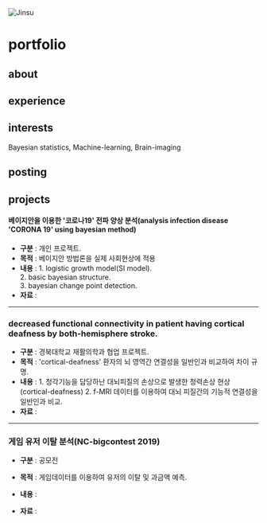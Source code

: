 <img alt="Jinsu" src="https://img.shields.io/badge/Created%20by-Jinsu-gray.svg?style=flat&colorA=navy&colorB=gray" />

# portfolio

## about 

## experience

## interests
Bayesian statistics, Machine-learning, Brain-imaging

## posting

## projects

#### 베이지안을 이용한 '코로나19' 전파 양상 분석(analysis infection disease 'CORONA 19' using bayesian method) 
* **구분** : 개인 프로젝트.  
* **목적** : 베이지안 방법론을 실제 사회현상에 적용  
* **내용** : 1. logistic growth model(SI model).  
             2. basic bayesian structure.  
             3. bayesian change point detection.  
* **자료** :   

---
### decreased functional connectivity in patient having cortical deafness by both-hemisphere stroke.
* **구분** : 경북대학교 재활의학과 협업 프로젝트.
* **목적** : 'cortical-deafness' 환자의 뇌 영역간 연결성을 일반인과 비교하여 차이 규명.
* **내용** : 1. 청각기능을 담당하난 대뇌피질의 손상으로 발생한 청력손상 현상(cortical-deafness)
             2. f-MRI 데이터를 이용하여 대뇌 피질간의 기능적 연결성을 일반인과 비교.
* **자료** : 

---
### 게임 유저 이탈 분석(NC-bigcontest 2019)
* **구분** : 공모전
* **목적** : 게임데이터를 이용하여 유저의 이탈 및 과금액 예측.
* **내용** : 

* **자료** : 

### 
